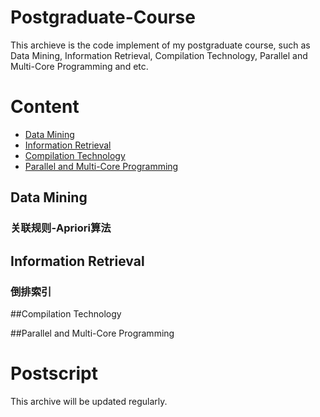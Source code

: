 Postgraduate-Course
=======================
This archieve is the code implement of my postgraduate course, such as Data Mining, Information Retrieval, Compilation Technology, Parallel and  Multi-Core Programming and etc.

# Content
* [Data Mining](#data-mining)
* [Information Retrieval](#information-retrieval)
* [Compilation Technology](#compilation-technology)
* [Parallel and  Multi-Core Programming](#parallel-and--multi-core-programming)

## Data Mining
### 关联规则-Apriori算法


## Information Retrieval
### 倒排索引

##Compilation Technology


##Parallel and  Multi-Core Programming


# Postscript
This archive will be updated regularly.
